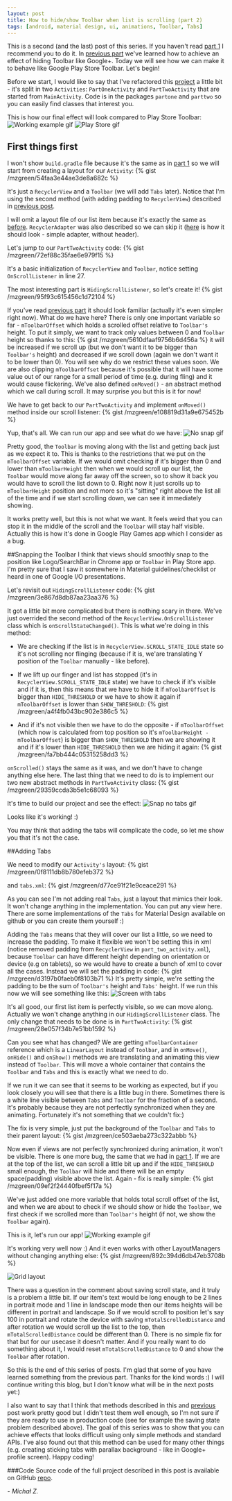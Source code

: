 ```yaml
---
layout: post
title: How to hide/show Toolbar when list is scrolling (part 2)
tags: [android, material design, ui, animations, Toolbar, Tabs]
---
```


This is a second (and the last) post of this series. If you haven't read [part 1] I recommend you to do it. In [previous part] we've learned how to achieve an effect of hiding Toolbar like Google+. Today we will see how we can make it to behave like Google Play Store Toolbar.  Let's begin!

Before we start, I would like to say that I've refactored this [project] a little bit - it's split in two `Activities`: `PartOneActivity` and `PartTwoActivity` that are started from `MainActivity`. Code is in the packages `partone` and `parttwo` so you can easily find classes that interest you.

This is how our final effect will look compared to Play Store Toolbar:
![Working example gif](/images/2/goal.gif "Working example gif") ![Play Store gif](/images/2/playstore.gif "Play Store gif")

## First things first
I won't show `build.gradle` file because it's the same as in [part 1] so we will start from creating a layout for our `Activity`:
{% gist /mzgreen/54faa3e44ae3de8a682c %}

It's just a `RecyclerView` and a `Toolbar` (we will add `Tabs` later). Notice that I'm using the second method (with adding padding to `RecyclerView`) described in [previous post].

I will omit a layout file of our list item because it's exactly the same as [before]. `RecyclerAdapter` was also described so we can skip it ([here] is how it should look - simple adapter, without header).

Let's jump to our `PartTwoActivity` code:
{% gist /mzgreen/72ef88c35fae6e979f15 %}

It's a basic initialization of `RecyclerView` and `Toolbar`, notice setting `OnScrollListener` in line 27.

The most interesting part is `HidingScrollListener`, so let's create it!
{% gist /mzgreen/95f93c615456c1d72104 %}

If you've read [previous part] it should look familiar (actually it's even simpler right now). What do we have here?
There is only one important variable so far - `mToolbarOffset` which holds a scrolled offset relative to `Toolbar's` height. To put it simply, we want to track only values between 0 and `Toolbar` height so thanks to this:
{% gist /mzgreen/5610dfaaf9756b6d456a %}
it will be increased if we scroll up (but we don't want it to be bigger than `Toolbar's` height) and decreased if we scroll down (again we don't want it to be lower than 0). You will see why do we restrict these values soon.
We are also clipping `mToolbarOffset` because it's possible that it will have some value out of our range for a small period of time (e.g. during fling) and it would cause flickering.
We've also defined  `onMoved()` - an abstract method which we call during scroll.
It may surprise you but this is it for now!

We have to get back to our `PartTwoActivity` and implement `onMoved()` method inside our scroll listener:
{% gist /mzgreen/e108819d31a9e675452b %}

Yup, that's all. We can run our app and see what do we have:
![No snap gif](/images/2/nosnap.gif "No snap gif")

Pretty good, the `Toolbar` is moving along with the list and getting back just as we expect it to. This is thanks to the restrictions that we put on the `mToolbarOffset` variable. If we would omit checking if it's bigger than 0 and lower than `mToolbarHeight` then when we would scroll up our list, the `Toolbar` would move along far away off the screen, so to show it back you would have to scroll the list down to 0. Right now it just scrolls up to `mToolbarHeight` position and not more so it's "sitting" right above the list all of the time and if we start scrolling down, we can see it immediately showing.

It works pretty well, but this is not what we want. It feels weird that you can stop it in the middle of the scroll and the `Toolbar` will stay half visible. Actually this is how it's done in Google Play Games app which I consider as a bug.

##Snapping the Toolbar
I think that views should smoothly snap to the position like Logo/SearchBar in Chrome app or `Toolbar` in Play Store app. I'm pretty sure that I saw it somewhere in Material guidelines/checklist or heard in one of Google I/O presentations.

Let's revisit out `HidingScrollListener` code:
{% gist /mzgreen/3e867d8db87aa23aa376 %}

It got a little bit more complicated but there is nothing scary in there. We've just overrided the second method of the `RecyclerView.OnScrollListener` class which is `onScrollStateChanged()`. This is what we're doing in this method:

* We are checking if the list is in `RecyclerView.SCROLL_STATE_IDLE` state so it's not scrolling nor flinging (because if it is, we'are translating Y position of the `Toolbar` manually - like before).
* If we lift up our finger and list has stopped (it's in `RecyclerView.SCROLL_STATE_IDLE` state) we have to check if it's visible and if it is, then this means that we have to hide it if `mToolbarOffset` is bigger than `HIDE_THRESHOLD` or we have to show it again if `mToolbarOffset` is lower than `SHOW_THRESHOLD`:
{% gist /mzgreen/a4f4fb043bc902e386c5 %}

* And if it's not visible then we have to do the opposite - if `mToolbarOffset` (which now is calculated from top position so it's `mToolbarHeight - mToolbarOffset`) is bigger than `SHOW_THRESHOLD` then we are showing it and if it's lower than `HIDE_THRESHOLD` then we are hiding it again:
{% gist /mzgreen/fa7bb444c05315258dd3 %}

`onScrolled()` stays the same as it was, and we don't have to change anything else here. The last thing that we need to do is to implement our two new abstract methods in `PartTwoActivity` class:
{% gist /mzgreen/29359ccda3b5e1c68093 %}

It's time to build our project and see the effect:
![Snap no tabs gif](/images/2/snapnotabs.gif "Snap no tabs gif")

Looks like it's working! :)

You may think that adding the tabs will complicate the code, so let me show you that it's not the case.

##Adding Tabs

We need to modify our `Activity's` layout:
{% gist /mzgreen/0f8111db8b780efeb372 %}

and `tabs.xml`:
{% gist /mzgreen/d77ce91f21e9ceace291 %}

As you can see I'm not adding real `Tabs`, just a layout that mimics their look. It won't change anything in the implementation. You can put any view here. There are some implementations of the `Tabs` for Material Design available on github or you can create them yourself :)

Adding the `Tabs` means that they will cover our list a little, so we need to increase the padding. To make it  flexible we won't be setting this in xml (notice removed padding from `RecyclerView` in `part_two_activity.xml`), because `Toolbar` can have different height depending on orientation or device (e.g on tablets), so we would have to create a bunch of xml to cover all the cases. Instead we will set the padding in code:
{% gist /mzgreen/d3197b0faeb0f8103b71 %}
It's pretty simple, we're setting the padding to be the sum of `Toolbar's` height and `Tabs'` height.
If we run this now we will see something like this:
![Screen with tabs](/images/2/withtabs.png "Screen with tabs")

It's all good, our first list item is perfectly visible, so we can move along. Actually we won't change anything in our `HidingScrollListener` class. The only change that needs to be done is in `PartTwoActivity`:
{% gist /mzgreen/28e057f34b7e51bb1592 %}

Can you see what has changed? We are getting `mToolbarContainer` reference which is a `LinearLayout` instead of `Toolbar`, and in `onMove()`, `onHide()` and `onShow()` methods we are translating and animating this view instead of `Toolbar`. This will move a whole container that contains the `Toolbar` and `Tabs` and this is exactly what we need to do.

If we run it we can see that it seems to be working as expected, but if you look closely you will see that there is a little bug in there. Sometimes there is a white line visible between `Tabs` and `Toolbar` for the fraction of a second. It's probably because they are not perfectly synchronized when they are animating. Fortunately it's not something that we couldn't fix:)

The fix is very simple, just put the background of the `Toolbar` and `Tabs` to their parent layout:
{% gist /mzgreen/ce503aeba273c322abbb %}

Now even if views are not perfectly synchronized during animation, it won't be visible.
There is one more bug, the same that we had in [part 1]. If we are at the top of the list, we can scroll a little bit up and if the `HIDE_THRESHOLD` small enough, the `Toolbar` will hide and there will be an empty space(padding) visible above the list. Again - fix is really simple:
{% gist /mzgreen/09ef2f24440fbef5f17a %}

We've just added one more variable that holds total scroll offset of the list, and when we are about to check if we should show or hide the `Toolbar`, we first check if we scrolled more than `Toolbar's` height (if not, we show the `Toolbar` again).

This is it, let's run our app!
![Working example gif](/images/2/goal.gif "Working example gif")

It's working very well now :) And it even works with other LayoutManagers without changing anything else:
{% gist /mzgreen/892c394d6db47eb3708b %}

![Grid layout](/images/2/grid.png "Grid layout")

There was a question in the comment about saving scroll state, and it truly is a problem a little bit. If our item's text would be long enough to be 2 lines in portrait mode and 1 line in landscape mode then our items heights will be different in portrait and landscape. So if we would scroll to position let's say 100 in portrait and rotate the device with saving `mTotalScrolledDistance` and after rotation we would scroll up the list to the top, then `mTotalScrolledDistance` could be different than 0. There is no simple fix for that but for our usecase it doesn't matter. And if you really want to do something about it, I would reset `mTotalScrolledDistance` to 0 and show the `Toolbar` after rotation.

So this is the end of this series of posts. I'm glad that some of you have learned something from the previous part. Thanks for the kind words :) I will continue writing this blog, but I don't know what will be in the next posts yet:)

I also want to say that I think that methods described in this and [previous] post work pretty good but I didn't test them well enough, so I'm not sure if they are ready to use in production code (see for example the saving state problem described above). The goal of this series was to show that you can achieve effects that looks difficult using only simple methods and standard APIs. I've also found out that this method can be used for many other things (e.g. creating sticking tabs with parallax background - like in Google+ profile screen).
Happy coding!

###Code
Source code of the full project described in this post is available on GitHub [repo].

 *- Michał Z.*


[part 1]:http://mzgreen.github.io/2015/02/15/How-to-hideshow-Toolbar-when-list-is-scroling%28part1%29/
[previous part]:http://mzgreen.github.io/2015/02/15/How-to-hideshow-Toolbar-when-list-is-scroling%28part1%29/
[previous post]:http://mzgreen.github.io/2015/02/15/How-to-hideshow-Toolbar-when-list-is-scroling%28part1%29/
[previous]:http://mzgreen.github.io/2015/02/15/How-to-hideshow-Toolbar-when-list-is-scroling%28part1%29/
[project]:https://github.com/mzgreen/HideOnScrollExample
[before]:https://gist.github.com/mzgreen/b44afa284a0c3c4e0b9c#file-recycler_item-xml
[here]:https://gist.github.com/mzgreen/f0dc97062bb5f1c534b1#file-recycleradapter-java
[repo]:https://github.com/mzgreen/HideOnScrollExample


